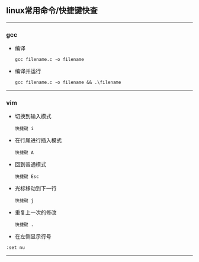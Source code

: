 ## linux常用命令/快捷键快查

-----

### gcc

* 编译

  ``gcc filename.c -o filename``

* 编译并运行

  ``gcc filename.c -o filename && .\filename``

-----

### vim

* 切换到输入模式

  ``快捷键 i``

* 在行尾进行插入模式

  ``快捷键 A``

* 回到普通模式

  ``快捷键 Esc``

* 光标移动到下一行

  ``快捷键 j``

* 重复上一次的修改

  ``快捷键 .``

* 在左侧显示行号

``:set nu``

  -----
